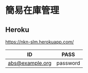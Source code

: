 # 簡易在庫管理

## Heroku

https://nkn-slm.herokuapp.com/

| ID              | PASS     |
| --------------- | -------- |
| abs@example.org | password |
